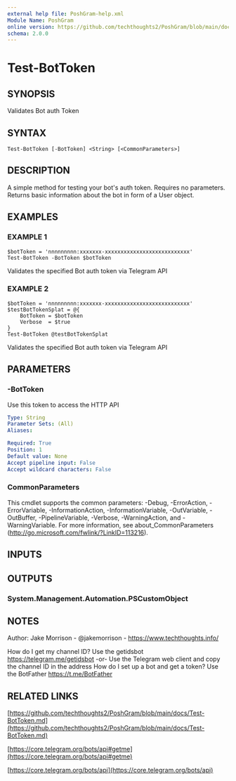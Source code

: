 ```yaml
---
external help file: PoshGram-help.xml
Module Name: PoshGram
online version: https://github.com/techthoughts2/PoshGram/blob/main/docs/Test-BotToken.md
schema: 2.0.0
---
```


# Test-BotToken

## SYNOPSIS
Validates Bot auth Token

## SYNTAX

```
Test-BotToken [-BotToken] <String> [<CommonParameters>]
```

## DESCRIPTION
A simple method for testing your bot's auth token.
Requires no parameters.
Returns basic information about the bot in form of a User object.

## EXAMPLES

### EXAMPLE 1
```
$botToken = 'nnnnnnnnn:xxxxxxx-xxxxxxxxxxxxxxxxxxxxxxxxxxx'
Test-BotToken -BotToken $botToken
```

Validates the specified Bot auth token via Telegram API

### EXAMPLE 2
```
$botToken = 'nnnnnnnnn:xxxxxxx-xxxxxxxxxxxxxxxxxxxxxxxxxxx'
$testBotTokenSplat = @{
    BotToken = $botToken
    Verbose  = $true
}
Test-BotToken @testBotTokenSplat
```

Validates the specified Bot auth token via Telegram API

## PARAMETERS

### -BotToken
Use this token to access the HTTP API

```yaml
Type: String
Parameter Sets: (All)
Aliases:

Required: True
Position: 1
Default value: None
Accept pipeline input: False
Accept wildcard characters: False
```

### CommonParameters
This cmdlet supports the common parameters: -Debug, -ErrorAction, -ErrorVariable, -InformationAction, -InformationVariable, -OutVariable, -OutBuffer, -PipelineVariable, -Verbose, -WarningAction, and -WarningVariable.
For more information, see about_CommonParameters (http://go.microsoft.com/fwlink/?LinkID=113216).

## INPUTS

## OUTPUTS

### System.Management.Automation.PSCustomObject
## NOTES
Author: Jake Morrison - @jakemorrison - https://www.techthoughts.info/

How do I get my channel ID?
Use the getidsbot https://telegram.me/getidsbot  -or-  Use the Telegram web client and copy the channel ID in the address
How do I set up a bot and get a token?
Use the BotFather https://t.me/BotFather

## RELATED LINKS

[https://github.com/techthoughts2/PoshGram/blob/main/docs/Test-BotToken.md](https://github.com/techthoughts2/PoshGram/blob/main/docs/Test-BotToken.md)

[https://core.telegram.org/bots/api#getme](https://core.telegram.org/bots/api#getme)

[https://core.telegram.org/bots/api](https://core.telegram.org/bots/api)

